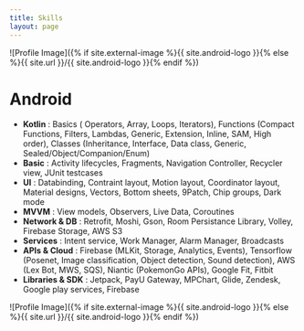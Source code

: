 ```yaml
---
title: Skills
layout: page
---
```

![Profile Image]({% if site.external-image %}{{ site.android-logo }}{% else %}{{ site.url }}/{{ site.android-logo }}{% endif %})

<h1>Android</h1>

<ul class="android-skill-list">
	<li><strong>Kotlin</strong> : Basics ( Operators, Array, Loops, Iterators), Functions (Compact Functions, Filters, Lambdas, Generic, Extension, Inline, SAM, High order), Classes (Inheritance, Interface, Data class, Generic, Sealed/Object/Companion/Enum)</li>
	<li><strong>Basic</strong> : Activity lifecycles, Fragments, Navigation Controller, Recycler view, JUnit testcases</li>
	<li><strong>UI</strong> : Databinding, Contraint layout, Motion layout, Coordinator layout, Material designs, Vectors, Bottom sheets, 9Patch, Chip groups, Dark mode</li>
  <li><strong>MVVM</strong> : View models, Observers, Live Data, Coroutines</li>
	<li><strong>Network & DB</strong> : Retrofit, Moshi, Gson, Room Persistance Library, Volley, Firebase Storage, AWS S3</li>
  <li><strong>Services</strong> : Intent service, Work Manager, Alarm Manager, Broadcasts</li>
  <li><strong>APIs & Cloud</strong> : Firebase (MLKit, Storage, Analytics, Events), Tensorflow (Posenet, Image classification, Object detection, Sound detection), AWS (Lex Bot, MWS, SQS), Niantic (PokemonGo APIs), Google Fit, Fitbit</li>
  <li><strong>Libraries & SDK</strong> : Jetpack, PayU Gateway, MPChart, Glide, Zendesk, Google play services, Firebase</li>
</ul>

![Profile Image]({% if site.external-image %}{{ site.android-logo }}{% else %}{{ site.url }}/{{ site.android-logo }}{% endif %})


